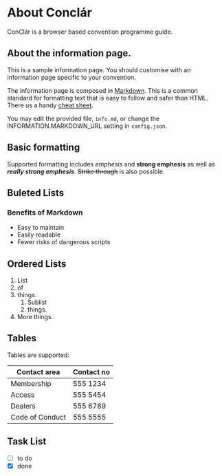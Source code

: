 # About Conclár

ConClár is a browser based convention programme guide.

## About the information page.

This is a sample information page. You should customise with an information page specific to your convention.

The information page is composed in [Markdown](https://www.markdownguide.org/basic-syntax/). This is a common standard for formatting text that is easy to follow and safer than HTML. There us a handy [cheat sheet](https://github.com/adam-p/markdown-here/wiki/Markdown-Cheatsheet).

You may edit the provided file, `info.md`, or change the INFORMATION.MARKDOWN_URL setting in `config.json`.

## Basic formatting

Supported formatting includes *emphesis* and **strong emphesis** as well as ***really strong emphesis***. ~~Strike through~~ is also possible.

## Buleted Lists

### Benefits of Markdown

* Easy to maintain
* Easily readable
* Fewer risks of dangerous scripts

## Ordered Lists

1. List
1. of
1. things.
    1. Sublist
    1. things.
1. More things.

## Tables

Tables are supported:

|Contact area    |Contact no|
|----------------|----------|
|Membership      | 555 1234 |
|Access          | 555 5454 |
|Dealers         | 555 6789 |
|Code of Conduct | 555 5555 |

## Task List

* [ ] to do
* [x] done
